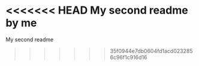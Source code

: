 <<<<<<< HEAD
My second readme by me 
=======
My second readme 
>>>>>>> 35f0944e7db0604fd1acd0232856c96f1c916d16
